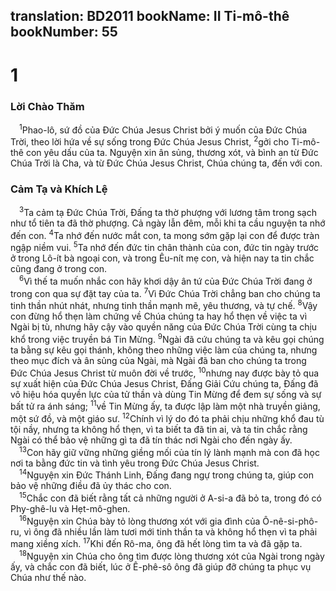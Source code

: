 translation: BD2011
bookName: II Ti-mô-thê 
bookNumber: 55
-------

<div class="title"><h1>1</h1><h3>Lời Chào Thăm</h3></div>
<span class="verse 2ti_1_1"> <sup>1</sup>Phao-lô, sứ đồ của Ðức Chúa Jesus Christ bởi ý muốn của Ðức Chúa Trời, theo lời hứa về sự sống trong Ðức Chúa Jesus Christ, </span>
<span class="verse 2ti_1_2"><sup>2</sup>gởi cho Ti-mô-thê con yêu dấu của ta. Nguyện xin ân sủng, thương xót, và bình an từ Ðức Chúa Trời là Cha, và từ Ðức Chúa Jesus Christ, Chúa chúng ta, đến với con.<br/></span>
<div class="title"><h3>Cảm Tạ và Khích Lệ</h3></div>
<span class="verse 2ti_1_3"> <sup>3</sup>Ta cảm tạ Ðức Chúa Trời, Ðấng ta thờ phượng với lương tâm trong sạch như tổ tiên ta đã thờ phượng. Cả ngày lẫn đêm, mỗi khi ta cầu nguyện ta nhớ đến con. </span>
<span class="verse 2ti_1_4"><sup>4</sup>Ta nhớ đến nước mắt con, ta mong sớm gặp lại con để được tràn ngập niềm vui. </span>
<span class="verse 2ti_1_5"><sup>5</sup>Ta nhớ đến đức tin chân thành của con, đức tin ngày trước ở trong Lô-ít bà ngoại con, và trong Êu-nít mẹ con, và hiện nay ta tin chắc cũng đang ở trong con.<br/></span>
<span class="verse 2ti_1_6"> <sup>6</sup>Vì thế ta muốn nhắc con hãy khơi dậy ân tứ của Ðức Chúa Trời đang ở trong con qua sự đặt tay của ta. </span>
<span class="verse 2ti_1_7"><sup>7</sup>Vì Ðức Chúa Trời chẳng ban cho chúng ta tinh thần nhút nhát, nhưng tinh thần mạnh mẽ, yêu thương, và tự chế. </span>
<span class="verse 2ti_1_8"><sup>8</sup>Vậy con đừng hổ thẹn làm chứng về Chúa chúng ta hay hổ thẹn về việc ta vì Ngài bị tù, nhưng hãy cậy vào quyền năng của Ðức Chúa Trời cùng ta chịu khổ trong việc truyền bá Tin Mừng. </span>
<span class="verse 2ti_1_9"><sup>9</sup>Ngài đã cứu chúng ta và kêu gọi chúng ta bằng sự kêu gọi thánh, không theo những việc làm của chúng ta, nhưng theo mục đích và ân sủng của Ngài, mà Ngài đã ban cho chúng ta trong Ðức Chúa Jesus Christ từ muôn đời về trước, </span>
<span class="verse 2ti_1_10"><sup>10</sup>nhưng nay được bày tỏ qua sự xuất hiện của Ðức Chúa Jesus Christ, Ðấng Giải Cứu chúng ta, Ðấng đã vô hiệu hóa quyền lực của tử thần và dùng Tin Mừng để đem sự sống và sự bất tử ra ánh sáng; </span>
<span class="verse 2ti_1_11"><sup>11</sup>về Tin Mừng ấy, ta được lập làm một nhà truyền giảng, một sứ đồ, và một giáo sư. </span>
<span class="verse 2ti_1_12"><sup>12</sup>Chính vì lý do đó ta phải chịu những khổ đau tù tội nầy, nhưng ta không hổ thẹn, vì ta biết ta đã tin ai, và ta tin chắc rằng Ngài có thể bảo vệ những gì ta đã tín thác nơi Ngài cho đến ngày ấy.<br/></span>
<span class="verse 2ti_1_13"> <sup>13</sup>Con hãy giữ vững những giềng mối của tín lý lành mạnh mà con đã học nơi ta bằng đức tin và tình yêu trong Ðức Chúa Jesus Christ.<br/></span>
<span class="verse 2ti_1_14"> <sup>14</sup>Nguyện xin Ðức Thánh Linh, Ðấng đang ngự trong chúng ta, giúp con bảo vệ những điều đã ủy thác cho con.<br/></span>
<span class="verse 2ti_1_15"> <sup>15</sup>Chắc con đã biết rằng tất cả những người ở A-si-a đã bỏ ta, trong đó có Phy-ghê-lu và Hẹt-mô-ghen.<br/></span>
<span class="verse 2ti_1_16"> <sup>16</sup>Nguyện xin Chúa bày tỏ lòng thương xót với gia đình của Ô-nê-si-phô-ru, vì ông đã nhiều lần làm tươi mới tinh thần ta và không hổ thẹn vì ta phải mang xiềng xích. </span>
<span class="verse 2ti_1_17"><sup>17</sup>Khi đến Rô-ma, ông đã hết lòng tìm ta và đã gặp ta. <br/></span>
<span class="verse 2ti_1_18"> <sup>18</sup>Nguyện xin Chúa cho ông tìm được lòng thương xót của Ngài trong ngày ấy, và chắc con đã biết, lúc ở Ê-phê-sô ông đã giúp đỡ chúng ta phục vụ Chúa như thế nào.<br/></span>

